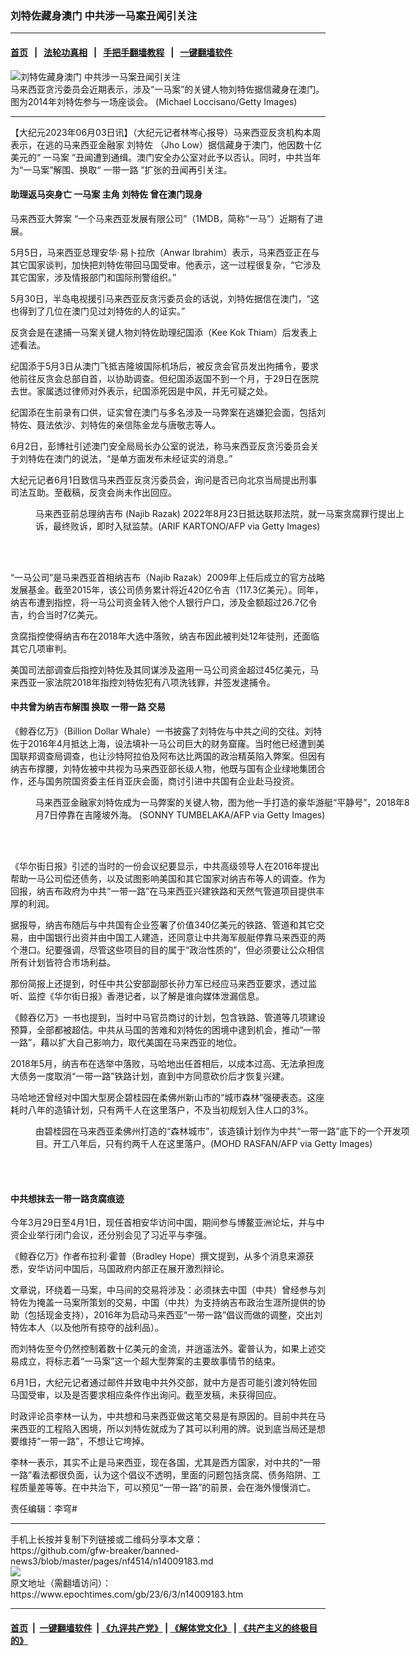 ### 刘特佐藏身澳门 中共涉一马案丑闻引关注
------------------------

#### [首页](https://github.com/gfw-breaker/banned-news3/blob/master/README.md) &nbsp;&nbsp;|&nbsp;&nbsp; [法轮功真相](https://github.com/begood0513/basic/blob/master/README.md)  &nbsp;&nbsp;|&nbsp;&nbsp; [手把手翻墙教程](https://github.com/gfw-breaker/guides/wiki)  &nbsp;&nbsp;|&nbsp;&nbsp; [一键翻墙软件](https://github.com/gfw-breaker/nogfw/blob/master/README.md)  



<div><img alt="刘特佐藏身澳门 中共涉一马案丑闻引关注" class="attachment-djy_600_400 size-djy_600_400 wp-post-image" src="https://i.epochtimes.com/assets/uploads/2023/06/id14009190-0603-1-600x400.jpg"/>
<div class="caption">
 马来西亚贪污委员会近期表示，涉及“一马案”的关键人物刘特佐据信藏身在澳门。图为2014年刘特佐参与一场座谈会。 (Michael Loccisano/Getty Images)
</div></div><hr/>


<div><p>
 【大纪元2023年06月03日讯】（大纪元记者林岑心报导）马来西亚反贪机构本周表示，在逃的马来西亚金融家
 <ok href="https://www.epochtimes.com/gb/tag/%E5%88%98%E7%89%B9%E4%BD%90.html">
  刘特佐
 </ok>
 （Jho Low）据信藏身于澳门，他因数十亿美元的“
 <ok href="https://www.epochtimes.com/gb/tag/%E4%B8%80%E9%A9%AC%E6%A1%88.html">
  一马案
 </ok>
 ”丑闻遭到通缉。澳门安全办公室对此予以否认。同时，中共当年为“一马案”解围、换取“
 <ok href="https://www.epochtimes.com/gb/tag/%E4%B8%80%E5%B8%A6%E4%B8%80%E8%B7%AF.html">
  一带一路
 </ok>
 ”扩张的丑闻再引关注。
</p>
<h4>
 助理返马突身亡
 <ok href="https://www.epochtimes.com/gb/tag/%E4%B8%80%E9%A9%AC%E6%A1%88.html">
  一马案
 </ok>
 主角
 <ok href="https://www.epochtimes.com/gb/tag/%E5%88%98%E7%89%B9%E4%BD%90.html">
  刘特佐
 </ok>
 曾在澳门现身
</h4>
<p>
 <ok href="https://www.epochtimes.com/gb/tag/%E9%A9%AC%E6%9D%A5%E8%A5%BF%E4%BA%9A%E5%A4%A7%E5%BC%8A%E6%A1%88.html">
  马来西亚大弊案
 </ok>
 “一个马来西亚发展有限公司”（1MDB，简称“一马”）近期有了进展。
</p>
<p>
 5月5日，马来西亚总理安华·易卜拉欣（Anwar Ibrahim）表示，马来西亚正在与其它国家谈判，加快把刘特佐带回马国受审。他表示，这一过程很复杂，“它涉及其它国家，涉及情报部门和国际刑警组织。”
</p>
<p>
 5月30日，半岛电视援引马来西亚反贪污委员会的话说，刘特佐据信在澳门，“这也得到了几位在澳门见过刘特佐的人的证实。”
</p>
<p>
 反贪会是在逮捕一马案关键人物刘特佐助理纪国添（Kee Kok Thiam）后发表上述看法。
</p>
<p>
 纪国添于5月3日从澳门飞抵吉隆坡国际机场后，被反贪会官员发出拘捕令，要求他前往反贪会总部自首，以协助调查。但纪国添返国不到一个月，于29日在医院去世。家属透过律师对外表示，纪国添死因是中风，并无可疑之处。
</p>
<p>
 纪国添在生前录有口供，证实曾在澳门与多名涉及一马弊案在逃嫌犯会面，包括刘特佐、聂法依沙、刘特佐的亲信陈金龙与唐敬志等人。
</p>
<p>
 6月2日，彭博社引述澳门安全局局长办公室的说法，称马来西亚反贪污委员会关于刘特佐在澳门的说法，“是单方面发布未经证实的消息。”
</p>
<p>
 大纪元记者6月1日致信马来西亚反贪污委员会，询问是否已向北京当局提出刑事司法互助。至截稿，反贪会尚未作出回应。
</p>
<figure aria-describedby="caption-attachment-14009208" class="wp-caption aligncenter" id="attachment_14009208" style="width: 600px">
 <ok href="https://i.epochtimes.com/assets/uploads/2023/06/id14009208-GettyImages-1242662324.jpg" target="_blank">
  <img alt="" class="size-large wp-image-14009208" src="https://i.epochtimes.com/assets/uploads/2023/06/id14009208-GettyImages-1242662324-600x400.jpg"/>
 </ok>
 <br/><figcaption class="wp-caption-text" id="caption-attachment-14009208">
  马来西亚前总理纳吉布 (Najib Razak) 2022年8月23日抵达联邦法院，就一马案贪腐罪行提出上诉，最终败诉，即时入狱监禁。(ARIF KARTONO/AFP via Getty Images)
 </figcaption><br/>
</figure><br/>
<p>
 “一马公司”是马来西亚首相纳吉布（Najib Razak）2009年上任后成立的官方战略发展基金。截至2015年，该公司债务累计将近420亿令吉（117.3亿美元）。同年，纳吉布遭到指控，将一马公司资金转入他个人银行户口，涉及金额超过26.7亿令吉，约合当时7亿美元。
</p>
<p>
 贪腐指控使得纳吉布在2018年大选中落败，纳吉布因此被判处12年徒刑，还面临其它几项审判。
</p>
<p>
 美国司法部调查后指控刘特佐及其同谋涉及盗用一马公司资金超过45亿美元，马来西亚一家法院2018年指控刘特佐犯有八项洗钱罪，并签发逮捕令。
</p>
<h4>
 中共曾为纳吉布解围 换取
 <ok href="https://www.epochtimes.com/gb/tag/%E4%B8%80%E5%B8%A6%E4%B8%80%E8%B7%AF.html">
  一带一路
 </ok>
 交易
</h4>
<p>
 《鲸吞亿万》（Billion Dollar Whale）一书披露了刘特佐与中共之间的交往。刘特佐于2016年4月抵达上海，设法填补一马公司巨大的财务窟窿。当时他已经遭到美国联邦调查局调查，也让沙特阿拉伯及阿布达比两国的政治精英陷入弊案。但因有纳吉布撑腰，刘特佐被中共视为马来西亚部长级人物，他既与国有企业绿地集团合作，还与国务院国资委主任肖亚庆会面，商讨引进中共国有企业赴马投资。
</p>
<figure aria-describedby="caption-attachment-14009189" class="wp-caption aligncenter" id="attachment_14009189" style="width: 600px">
 <ok href="https://i.epochtimes.com/assets/uploads/2023/06/id14009189-GettyImages-945704358.jpg" target="_blank">
  <img alt="" class="size-large wp-image-14009189" src="https://i.epochtimes.com/assets/uploads/2023/06/id14009189-GettyImages-945704358-600x399.jpg"/>
 </ok>
 <br/><figcaption class="wp-caption-text" id="caption-attachment-14009189">
  马来西亚金融家刘特佐成为一马弊案的关键人物，图为他一手打造的豪华游艇“平静号”，2018年8月7日停靠在吉隆坡外海。 (SONNY TUMBELAKA/AFP via Getty Images)
 </figcaption><br/>
</figure><br/>
<p>
 《华尔街日报》引述的当时的一份会议纪要显示，中共高级领导人在2016年提出帮助一马公司偿还债务，以及试图影响美国和其它国家对纳吉布等人的调查。作为回报，纳吉布政府为中共“一带一路”在马来西亚兴建铁路和天然气管道项目提供丰厚的利润。
</p>
<p>
 据报导，纳吉布随后与中共国有企业签署了价值340亿美元的铁路、管道和其它交易，由中国银行出资并由中国工人建造，还同意让中共海军舰艇停靠马来西亚的两个港口。纪要强调，尽管这些项目的目的属于“政治性质的”，但必须要让公众相信所有计划皆符合市场利益。
</p>
<p>
 那份简报上还提到，时任中共公安部副部长孙力军已经应马来西亚要求，透过监听、监控《华尔街日报》香港记者，以了解是谁向媒体泄漏信息。
</p>
<p>
 《鲸吞亿万》一书也提到，当时中马官员商讨的计划，包含铁路、管道等几项建设预算，全部都被超估。中共从马国的苦难和刘特佐的困境中逮到机会，推动“一带一路”，藉以扩大自己影响力，取代美国在马来西亚的地位。
</p>
<p>
 2018年5月，纳吉布在选举中落败，马哈地出任首相后，以成本过高、无法承担庞大债务一度取消“一带一路”铁路计划，直到中方同意砍价后才恢复兴建。
</p>
<p>
 马哈地还曾经对中国大型房企碧桂园在柔佛州新山市的“城市森林”强硬表态。这座耗时八年的造镇计划，只有两千人在这里落户，不及当初规划入住人口的3%。
</p>
<figure aria-describedby="caption-attachment-14009213" class="wp-caption aligncenter" id="attachment_14009213" style="width: 600px">
 <ok href="https://i.epochtimes.com/assets/uploads/2023/06/id14009213-GettyImages-1241336566.jpg" target="_blank">
  <img alt="" class="size-large wp-image-14009213" src="https://i.epochtimes.com/assets/uploads/2023/06/id14009213-GettyImages-1241336566-600x402.jpg"/>
 </ok>
 <br/><figcaption class="wp-caption-text" id="caption-attachment-14009213">
  由碧桂园在马来西亚柔佛州打造的“森林城市”，该造镇计划作为中共“一带一路”底下的一个开发项目。开工八年后，只有约两千人在这里落户。(MOHD RASFAN/AFP via Getty Images)
 </figcaption><br/>
</figure><br/>
<h4>
 中共想抹去一带一路贪腐痕迹
</h4>
<p>
 今年3月29日至4月1日，现任首相安华访问中国，期间参与博鳌亚洲论坛，并与中资企业举行闭门会议，还分别会见了习近平与李强。
</p>
<p>
 《鲸吞亿万》作者布拉利‧霍普（Bradley Hope）撰文提到，从多个消息来源获悉，安华访问中国后，马国政府内部正在展开激烈辩论。
</p>
<p>
 文章说，环绕着一马案，中马间的交易将涉及：必须抹去中国（中共）曾经参与刘特佐为掩盖一马案所策划的交易，中国（中共）为支持纳吉布政治生涯所提供的协助（包括现金支持），2016年为启动马来西亚“一带一路”倡议而做的调整，交出刘特佐本人（以及他所有掠夺的战利品）。
</p>
<p>
 而刘特佐至今仍然控制着数十亿美元的金流，并逍遥法外。霍普认为，如果上述交易成立，将标志着“一马案”这一个超大型弊案的主要故事情节的结束。
</p>
<p>
 6月1日，大纪元记者通过邮件并致电中共外交部，就中方是否可能引渡刘特佐回马国受审，以及是否要求相应条件作出询问。截至发稿，未获得回应。
</p>
<p>
 时政评论员李林一认为，中共想和马来西亚做这笔交易是有原因的。目前中共在马来西亚的工程陷入困境，所以刘特佐就成为了其可以利用的牌。说到底当局还是想要维持“一带一路”，不想让它垮掉。
</p>
<p>
 李林一表示，其实不止是马来西亚，现在各国，尤其是西方国家，对中共的“一带一路”看法都很负面，认为这个倡议不透明，里面的问题包括贪腐、债务陷阱、工程质量差等等。在中共治下，可以预见“一带一路”的前景，会在海外慢慢消亡。
</p>
<p>
 责任编辑：李穹#
</p>
<div id="gtx-trans" style="position: absolute; left: 167px; top: 1937.16px;">
</div>
</div>
<hr/>
手机上长按并复制下列链接或二维码分享本文章：<br/>
https://github.com/gfw-breaker/banned-news3/blob/master/pages/nf4514/n14009183.md <br/>
<a href='https://github.com/gfw-breaker/banned-news3/blob/master/pages/nf4514/n14009183.md'><img src='https://github.com/gfw-breaker/banned-news3/blob/master/pages/nf4514/n14009183.md.png'/></a> <br/>
原文地址（需翻墙访问）：https://www.epochtimes.com/gb/23/6/3/n14009183.htm


------------------------
#### [首页](https://github.com/gfw-breaker/banned-news3/blob/master/README.md) &nbsp;|&nbsp; [一键翻墙软件](https://github.com/gfw-breaker/nogfw/blob/master/README.md) &nbsp;| [《九评共产党》](https://github.com/gfw-breaker/9ping.md/blob/master/README.md#九评之一评共产党是什么) | [《解体党文化》](https://github.com/gfw-breaker/jtdwh.md/blob/master/README.md) | [《共产主义的终极目的》](https://github.com/gfw-breaker/gczydzjmd.md/blob/master/README.md)


<img src='http://gfw-breaker.win/banned-news3/pages/nf4514/n14009183.md' width='0px' height='0px'/>